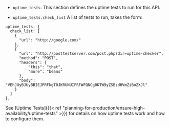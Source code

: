 ---
---

- `uptime_tests`: This section defines the uptime tests to run for this API.

- `uptime_tests.check_list` A list of tests to run, takes the form:

```{.copyWrapper}
uptime_tests: {
  check_list: [
    {
      "url": "http://google.com/"
    },
    {
      "url": "http://posttestserver.com/post.php?dir=uptime-checker",
      "method": "POST",
      "headers": {
          "this": "that",
          "more": "beans"
      },
      "body": "VEhJUyBJUyBBIEJPRFkgT0JKRUNUIFRFWFQNCg0KTW9yZSBzdHVmZiBoZXJl"
    }
  ]
},
```

See [Uptime Tests]({{< ref "planning-for-production/ensure-high-availability/uptime-tests" >}}) for details on how uptime tests work and how to configure them.
